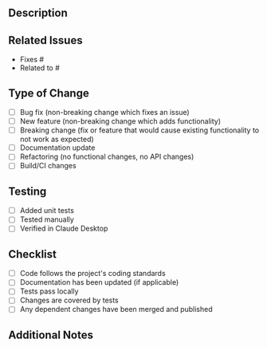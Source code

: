 ## Description

<!-- Provide a clear and concise description of the changes in this PR -->

## Related Issues

<!-- List any related issues or PRs -->
- Fixes #
- Related to #

## Type of Change

<!-- Check all that apply -->

- [ ] Bug fix (non-breaking change which fixes an issue)
- [ ] New feature (non-breaking change which adds functionality)
- [ ] Breaking change (fix or feature that would cause existing functionality to not work as expected)
- [ ] Documentation update
- [ ] Refactoring (no functional changes, no API changes)
- [ ] Build/CI changes

## Testing

<!-- Describe how you tested your changes -->
- [ ] Added unit tests
- [ ] Tested manually
- [ ] Verified in Claude Desktop

## Checklist

- [ ] Code follows the project's coding standards
- [ ] Documentation has been updated (if applicable)
- [ ] Tests pass locally
- [ ] Changes are covered by tests
- [ ] Any dependent changes have been merged and published

## Additional Notes

<!-- Add any additional notes or context about the PR -->
